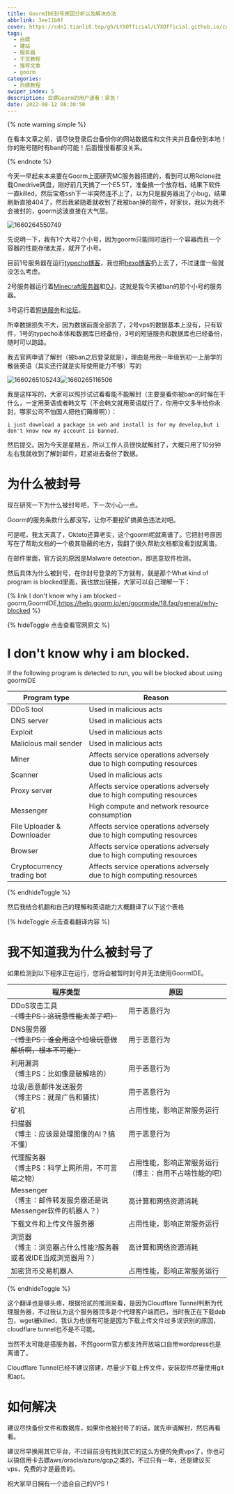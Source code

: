 ```yaml
---
title: GoormIDE封号原因分析以及解决办法
abbrlink: 3ee11b0f
cover: https://cdn1.tianli0.top/gh/LYXOfficial/LYXOfficial.github.io/covers/goormwhybanned.webp
tags:
  - 白嫖
  - 建站
  - 服务器
  - 干货教程
  - 推荐文章
  - goorm
categories:
  - 白嫖教程
swiper_index: 5
description: 白嫖Goorm的用户速看！紧急！
date: 2022-08-12 08:30:50
---
```

{% note warning simple %}

在看本文章之前，请尽快登录后台备份你的网站数据库和文件夹并且备份到本地！你的账号随时有ban的可能！后面慢慢看都没关系。

{% endnote %}

今天一早起来本来要在Goorm上面研究MC服务器搭建的，看到可以用Rclone挂载Onedrive网盘，刚好前几天搞了一个E5 5T，准备搞一个放存档，结果下软件一直killed，然后宝塔ssh下一半突然连不上了，以为只是服务器出了小bug，结果刷新直接404了，然后我紧随着就收到了我被ban掉的邮件，好家伙，我以为我不会被封的，goorm这波直接在大气层。

![1660264550749](https://cdn1.tianli0.top/gh/LYXOfficial/LYXOfficial.github.io/image/whygoormbanned/1660264550749.png)

先说明一下，我有1个大号2个小号，因为goorm只能同时运行一个容器而且一个容器的性能存储太差，就开了小号。

目前1号服务器在运行[typecho博客](https://tc.yisous.xyz)，我也把[hexo博客](https://vps.yisous.xyz)扔上去了，不过速度一般就没怎么考虑。

2号服务器运行着[Minecraft服务器](https://mc.yisous.xyz)和[OJ](https://oj.yisous.xyz)，这就是我今天被ban的那个小号的服务器。

3号运行着[短链服务](https://yisous.tk)和[论坛](https://bbs.yisous.xyz)。

所幸数据损失不大，因为数据前面全部丢了，2号vps的数据基本上没有，只有软件，1号的typecho本体和数据库已经备份，3号的短链服务和数据库也已经备份，随时可以跑路。

我去官网申请了解封（被ban之后登录就是），理由是用我一年级到初一上册学的散装英语（其实还行就是实际使用能力不够）写的

![1660265105243](https://cdn1.tianli0.top/gh/LYXOfficial/LYXOfficial.github.io/image/whygoormbanned/1660265105243.png)![1660265116506](https://cdn1.tianli0.top/gh/LYXOfficial/LYXOfficial.github.io/image/whygoormbanned/1660265116506.png)

我是这样写的，大家可以照抄试试看看能不能解封（主要是看你被ban的时候在干什么，一定用英语或者韩文写（不会韩文就用英语就行了，你用中文多半给你永封，哪家公司不怕国人把他们薅爆啊））：

`i just download a package in web and install is for my develop,but i don't know now my account is banned.`

然后提交。因为今天是星期五，所以工作人员很快就解封了，大概只用了10分钟左右我就收到了解封邮件，赶紧进去备份了数据。

# 为什么被封号

现在研究一下为什么被封号吧，下一次小心一点。

Goorm的服务条款什么都没写，让你不要挖矿搞黄色违法对吧。

可是呢，我太天真了，Okteto还算老实，这个goorm呢就离谱了。它把封号原因写在了帮助文档的一个极其隐蔽的地方，我翻了很久帮助文档都没看到就离谱。

在邮件里面，官方说的原因是Malware detection，即恶意软件检测。

然后具体为什么被封号，在你封号登录的下方就有，就是那个What kind of program is blocked里面，我也放出链接，大家可以自己理解一下：

{% link I don't know why i am blocked - goorm,GoormIDE,https://help.goorm.io/en/goormide/18.faq/general/why-blocked %}

{% hideToggle 点击查看官网原文 %}

# I don't know why i am blocked.

If the following program is detected to run, you will be blocked about using goormIDE

| Program type               | Reason                                                               |
| -------------------------- | -------------------------------------------------------------------- |
| DDoS tool                  | Used in malicious acts                                               |
| DNS server                 | Used in malicious acts                                               |
| Exploit                    | Used in malicious acts                                               |
| Malicious mail sender      | Used in malicious acts                                               |
| Miner                      | Affects service operations adversely due to high computing resources |
| Scanner                    | Used in malicious acts                                               |
| Proxy server               | Affects service operations adversely due to high computing resources |
| Messenger                  | High compute and network resource consumption                        |
| File Uploader & Downloader | Affects service operations adversely due to high computing resources |
| Browser                    | Affects service operations adversely due to high computing resources |
| Cryptocurrency trading bot | Affects service operations adversely due to high computing resources |

{% endhideToggle %}

然后我结合机翻和自己的理解和英语能力大概翻译了以下这个表格

{% hideToggle 点击查看翻译内容 %}

# 我不知道我为什么被封号了

如果检测到以下程序正在运行，您将会被暂时封号并无法使用GoormIDE。

| 程序类型                                                               | 原因                                                   |
| ---------------------------------------------------------------------- | ------------------------------------------------------ |
| DDoS攻击工具<br />~~（博主PS：这玩意性能太差了吧）~~                  | 用于恶意行为                                           |
| DNS服务器<br />~~（博主PS：谁会用这个垃圾玩意做解析啊，根本不可能）~~ | 用于恶意行为                                           |
| 利用漏洞<br />（博主PS：比如像是破解啥的）                             | 用于恶意行为                                           |
| 垃圾/恶意邮件发送服务<br />（博主PS：就是广告和骚扰）                  | 用于恶意行为                                           |
| 矿机                                                                   | 占用性能，影响正常服务运行                             |
| 扫描器<br />（博主：应该是处理图像的AI？搞不懂）                       | 用于恶意行为                                           |
| 代理服务器<br />（博主PS：科学上网所用，不可言喻之物）                 | 占用性能，影响正常服务运行（博主：自用不占啥性能的吧） |
| Messenger<br />（博主：邮件转发服务器还是说Messenger软件的机器人？）   | 高计算和网络资源消耗                                   |
| 下载文件和上传文件服务器                                               | 占用性能，影响正常服务运行                             |
| 浏览器<br />（博主：浏览器占什么性能?服务器或者说IDE当成浏览器用？）   | 高计算和网络资源消耗                                   |
| 加密货币交易机器人                                                     | 占用性能，影响正常服务运行                             |

{% endhideToggle %}

这个翻译也是够头疼，根据拾贰的推测来看，是因为Cloudflare Tunnel判断为代理服务器，不过我认为这个服务器顶多是个代理客户端而已，当时我正在下载deb包，wget被killed，我认为也很有可能是因为下载上传文件过多误识别的原因，cloudflare tunnel也不是不可能。

当然不太可能是搭服务器，不然goorm官方都支持开放端口自带wordpress也是离谱了。

Cloudflare Tunnel已经不建议搭建，尽量少下载上传文件，安装软件尽量使用git和apt。

# 如何解决

建议尽快备份文件和数据库，如果你也被封号了的话，就先申请解封，然后再看看。

建议尽早换用其它平台，不过目前没有找到其它的这么方便的免费vps了，你也可以搞信用卡去嫖aws/oracle/azure/gcp之类的，不过只有一年，还是建议买vps，免费的才是最贵的。

祝大家早日拥有一个适合自己的VPS！
